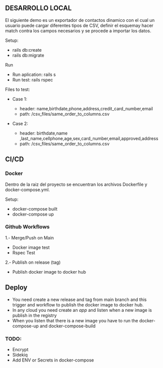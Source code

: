 ## DESARROLLO LOCAL

El siguiente demo es un exportador de contactos dinamico con el cual un usuario puede cargar diferentes tipos de CSV, definir el esquemay hacer match contra los campos necesarios y se procede a importar los datos.

Setup:
  - rails db:create
  - rails db:migrate

Run
  - Run aplication: rails s 
  - Run test: rails rspec

Files to test:

- Case 1: 
  - header: name,birthdate,phone,address,credit_card_number,email
  - path: /csv_files/same_order_to_columns.csv


- Case 2:
    - header: birthdate,name ,last_name,cellphone,age,sex,card_number,email,approved,address
    - path: /csv_files/same_order_to_columns.csv

## CI/CD

### Docker

Dentro de la raiz del proyecto se encuentran los archivos Dockerfile y docker-compose.yml.

Setup: 
- docker-compose built
- docker-compose up

### Github Workflows

1.- Merge/Push on Main
  - Docker image test
  - Rspec Test

2.- Publish on release (tag)
  - Publish docker image to docker hub

## Deploy

- You need create a new release and tag from main branch and this trigger and workflow to publish the docker image to docker hub.
- In any cloud you need create an *app* and listen when a new image is publish in the registry
- When you listen that there is a new image you have to run the docker-compose-up and docker-compose-build

### TODO:
- Encrypt
- Sidekiq
- Add ENV or Secrets in docker-compose